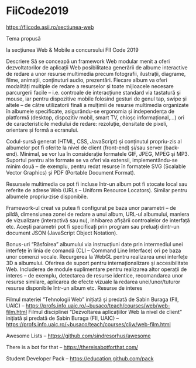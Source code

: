 # FiiCode2019
https://fiicode.asii.ro/sectiunea-web

Tema propusă

la secțiunea Web & Mobile a concursului FII Code 2019

Descriere
Să se conceapă un framework Web modular menit a oferi dezvoltatorilor de aplicații Web posibilitatea generării de albume interactive de redare a unor resurse multimedia precum fotografii, ilustrații, diagrame, filme, animații, conținuturi audio, prezentări. Fiecare album va oferi modalități multiple de redare a resurselor și toate mijloacele necesare parcurgerii facile – i.e. controale de interacțiune standard via tastatură și mouse, iar pentru dispozitive mobile folosind gesturi de genul tap, swipe și altele  – de către utilizatorii finali a mulțimii de resurse multimedia organizate în albumele specificate, asigurându-se ergonomia și independența de platformă (desktop, dispozitiv mobil, smart TV, chioșc informațional,...) ori de caracteristicile mediului de redare: rezoluție, densitate de pixeli, orientare și formă a ecranului.

Codul-sursă generat (HTML, CSS, JavaScript) și conținutul propriu-zis al albumelor pot fi oferite la nivel de client (front-end) și/sau server (back-end). Minimal, se vor lua în considerație formatele GIF, JPEG, MPEG și MP3. Suportul pentru alte formate se va oferi via extensii, implementându-se minim două – de exemplu, pentru redat resurse în formatele SVG (Scalable Vector Graphics) și PDF (Portable Document Format).

Resursele multimedia ce pot fi incluse într-un album pot fi stocate local sau referite de adrese Web (URLs – Uniform Resource Locators). Similar pentru albumele propriu-zise disponibile.

Framework-ul creat va putea fi configurat pe baza unor parametri – de pildă, dimensiunea zonei de redare a unui album, URL-ul albumului, maniera de vizualizare (interactivă sau nu), inhibarea afișării controalelor de interfață etc. Acești parametri pot fi specificați prin program sau preluați dintr-un document JSON (JavaScript Object Notation).

Bonus-uri
“Răsfoirea” albumului via instrucțiuni date prin intermediul unei interfețe în linia de comandă (CLI – Command Line Interface) ori pe baza unor comenzi vocale.
Recurgerea la WebGL pentru realizarea unei interfețe 3D a albumului.
Oferirea de suport pentru internaționalizare și accesibilitate Web.
Includerea de module suplimentare pentru realizarea altor operații de interes – de exemplu, detectarea de resurse identice, recomandarea unor resurse similare, aplicarea de efecte vizuale la redarea unei/unor/tuturor resurse disponibile într-un album etc.
Resurse de interes

Filmul materiei “Tehnologii Web” inițiată și predată de Sabin Buraga (FII, UAIC) –
https://profs.info.uaic.ro/~busaco/teach/courses/web/web-film.html
Filmul disciplinei “Dezvoltarea aplicațiilor Web la nivel de client” inițiată și predată de Sabin Buraga (FII, UAIC) –
https://profs.info.uaic.ro/~busaco/teach/courses/cliw/web-film.html

Awesome Lists – https://github.com/sindresorhus/awesome

There is a bot for that – https://thereisabotforthat.com/

Student Developer Pack – https://education.github.com/pack

 
